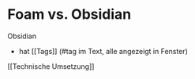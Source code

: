 # Foam vs. Obsidian

Obsidian

- hat [[Tags]] (#tag im Text, alle angezeigt in Fenster)

[[Technische Umsetzung]]
